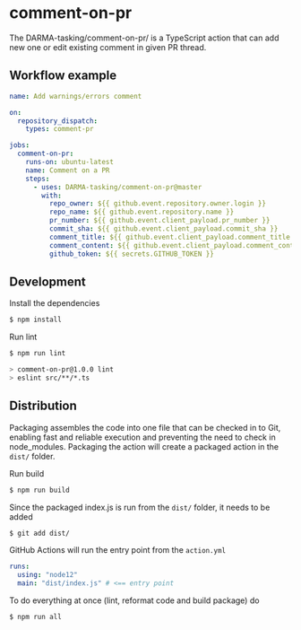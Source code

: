 # comment-on-pr

The DARMA-tasking/comment-on-pr/ is a TypeScript action that can add new one or edit existing comment in given PR thread.

## Workflow example

```yml
name: Add warnings/errors comment

on:
  repository_dispatch:
    types: comment-pr

jobs:
  comment-on-pr:
    runs-on: ubuntu-latest
    name: Comment on a PR
    steps:
      - uses: DARMA-tasking/comment-on-pr@master
        with:
          repo_owner: ${{ github.event.repository.owner.login }}
          repo_name: ${{ github.event.repository.name }}
          pr_number: ${{ github.event.client_payload.pr_number }}
          commit_sha: ${{ github.event.client_payload.commit_sha }}
          comment_title: ${{ github.event.client_payload.comment_title }}
          comment_content: ${{ github.event.client_payload.comment_content }}
          github_token: ${{ secrets.GITHUB_TOKEN }}
```

## Development

Install the dependencies

```bash
$ npm install
```

Run lint

```bash
$ npm run lint

> comment-on-pr@1.0.0 lint
> eslint src/**/*.ts
```

## Distribution

Packaging assembles the code into one file that can be checked in to Git, enabling fast and reliable execution and preventing the need to check in node_modules. Packaging the action will create a packaged action in the `dist/` folder.

Run build

```bash
$ npm run build
```

Since the packaged index.js is run from the `dist/` folder, it needs to be added

```bash
$ git add dist/
```

GitHub Actions will run the entry point from the `action.yml`

```yml
runs:
  using: "node12"
  main: "dist/index.js" # <== entry point
```

To do everything at once (lint, reformat code and build package) do

```bash
$ npm run all
```
